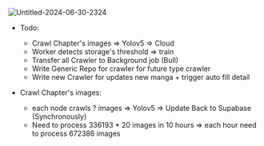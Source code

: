 ![Untitled-2024-06-30-2324](https://github.com/VuHuuQuocBao/Spaghetti/assets/96562872/812c036e-3a0a-4997-85eb-f66d3201311f)


- Todo:
  +  Crawl Chapter's images => Yolov5 => Cloud
  +  Worker detects storage's threshold => train
  +  Transfer all Crawler to Background job (Bull)
  +  Write Generic Repo for crawler for future type crawler
  +  Write new Crawler for updates new manga + trigger auto fill detail

- Crawl Chapter's images:
  + each node crawls ? images => Yolov5 => Update Back to Supabase (Synchronously)
  + Need to process 336193 * 20 images in 10 hours => each hour need to process 672386 images
